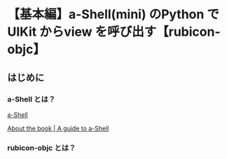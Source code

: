 # 【基本編】a-Shell(mini) のPython でUIKit からview を呼び出す【rubicon-objc】


## はじめに

### a-Shell とは？

[a-Shell](https://holzschu.github.io/a-Shell_iOS/)


[About the book | A guide to a-Shell](https://bianshen00009.gitbook.io/a-guide-to-a-shell)

### rubicon-objc とは？



